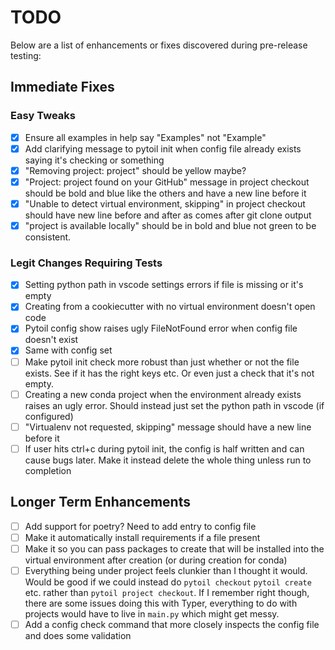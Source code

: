 # TODO

Below are a list of enhancements or fixes discovered during pre-release testing:

## Immediate Fixes

### Easy Tweaks

- [x] Ensure all examples in help say "Examples" not "Example"
- [x] Add clarifying message to pytoil init when config file already exists saying it's checking or something
- [x] "Removing project: project" should be yellow maybe?
- [x] "Project: project found on your GitHub" message in project checkout should be bold and blue like the others and have a new line before it
- [x] "Unable to detect virtual environment, skipping" in project checkout should have new line before and after as comes after git clone output
- [x] "project is available locally" should be in bold and blue not green to be consistent.

### Legit Changes Requiring Tests

- [x] Setting python path in vscode settings errors if file is missing or it's empty
- [x] Creating from a cookiecutter with no virtual environment doesn't open code
- [x] Pytoil config show raises ugly FileNotFound error when config file doesn't exist
- [x] Same with config set
- [ ] Make pytoil init check more robust than just whether or not the file exists. See if it has the right keys etc. Or even just a check that it's not empty.
- [ ] Creating a new conda project when the environment already exists raises an ugly error. Should instead just set the python path in vscode (if configured)
- [ ] "Virtualenv not requested, skipping" message should have a new line before it
- [ ] If user hits ctrl+c during pytoil init, the config is half written and can cause bugs later. Make it instead delete the whole thing unless run to completion

## Longer Term Enhancements

- [ ] Add support for poetry? Need to add entry to config file
- [ ] Make it automatically install requirements if a file present
- [ ] Make it so you can pass packages to create that will be installed into the virtual environment after creation (or during creation for conda)
- [ ] Everything being under project feels clunkier than I thought it would. Would be good if we could instead do `pytoil checkout` `pytoil create` etc. rather than `pytoil project checkout`. If I remember right though, there are some issues doing this with Typer, everything to do with projects would have to live in `main.py` which might get messy.
- [ ] Add a config check command that more closely inspects the config file and does some validation
